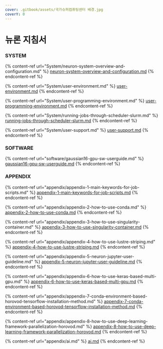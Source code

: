 ```yaml
---
cover: .gitbook/assets/국가슈퍼컴퓨팅센터 배경.jpg
coverY: 0
---
```


# 뉴론 지침서

### SYSTEM

{% content-ref url="System/neuron-system-overview-and-configuration.md" %}
[neuron-system-overview-and-configuration.md](System/neuron-system-overview-and-configuration.md)
{% endcontent-ref %}

{% content-ref url="System/user-environment.md" %}
[user-environment.md](System/user-environment.md)
{% endcontent-ref %}

{% content-ref url="System/user-programming-environment.md" %}
[user-programming-environment.md](System/user-programming-environment.md)
{% endcontent-ref %}

{% content-ref url="System/running-jobs-through-scheduler-slurm.md" %}
[running-jobs-through-scheduler-slurm.md](System/running-jobs-through-scheduler-slurm.md)
{% endcontent-ref %}

{% content-ref url="System/user-support.md" %}
[user-support.md](System/user-support.md)
{% endcontent-ref %}

### SOFTWARE

{% content-ref url="software/gaussian16-gpu-sw-userguide.md" %}
[gaussian16-gpu-sw-userguide.md](software/gaussian16-gpu-sw-userguide.md)
{% endcontent-ref %}

### APPENDIX

{% content-ref url="appendix/appendix-1-main-keywords-for-job-scripts.md" %}
[appendix-1-main-keywords-for-job-scripts.md](appendix/appendix-1-main-keywords-for-job-scripts.md)
{% endcontent-ref %}

{% content-ref url="appendix/appendix-2-how-to-use-conda.md" %}
[appendix-2-how-to-use-conda.md](appendix/appendix-2-how-to-use-conda.md)
{% endcontent-ref %}

{% content-ref url="appendix/appendix-3-how-to-use-singularity-container.md" %}
[appendix-3-how-to-use-singularity-container.md](appendix/appendix-3-how-to-use-singularity-container.md)
{% endcontent-ref %}

{% content-ref url="appendix/appendix-4-how-to-use-lustre-striping.md" %}
[appendix-4-how-to-use-lustre-striping.md](appendix/appendix-4-how-to-use-lustre-striping.md)
{% endcontent-ref %}

{% content-ref url="appendix/appendix-5-neuron-jupyter-user-guideline.md" %}
[appendix-5-neuron-jupyter-user-guideline.md](appendix/appendix-5-neuron-jupyter-user-guideline.md)
{% endcontent-ref %}

{% content-ref url="appendix/appendix-6-how-to-use-keras-based-multi-gpu.md" %}
[appendix-6-how-to-use-keras-based-multi-gpu.md](appendix/appendix-6-how-to-use-keras-based-multi-gpu.md)
{% endcontent-ref %}

{% content-ref url="appendix/appendix-7-conda-environment-based-horovod-tensorflow-installation-method.md" %}
[appendix-7-conda-environment-based-horovod-tensorflow-installation-method.md](appendix/appendix-7-conda-environment-based-horovod-tensorflow-installation-method.md)
{% endcontent-ref %}

{% content-ref url="appendix/appendix-8-how-to-use-deep-learning-framework-parallelization-horovod.md" %}
[appendix-8-how-to-use-deep-learning-framework-parallelization-horovod.md](appendix/appendix-8-how-to-use-deep-learning-framework-parallelization-horovod.md)
{% endcontent-ref %}

{% content-ref url="appendix/ai.md" %}
[ai.md](appendix/ai.md)
{% endcontent-ref %}
